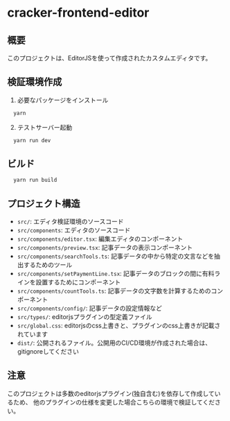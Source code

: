 # cracker-frontend-editor

## 概要

このプロジェクトは、EditorJSを使って作成されたカスタムエディタです。

## 検証環境作成

1. 必要なパッケージをインストール

```sh
  yarn
```

2. テストサーバー起動

```sh
  yarn run dev
```

## ビルド

```sh
  yarn run build
```

## プロジェクト構造

- `src/`: エディタ検証環境のソースコード
- `src/components`: エディタのソースコード
- `src/components/editor.tsx`: 編集エディタのコンポーネント
- `src/components/preview.tsx`: 記事データの表示コンポーネント
- `src/components/searchTools.ts`: 記事データの中から特定の文言などを抽出するためのツール
- `src/components/setPaymentLine.tsx`: 記事データのブロックの間に有料ラインを設置するためにコンポーネント
- `src/components/countTools.ts`: 記事データの文字数を計算するためのコンポーネント
- `src/components/config/`: 記事データの設定情報など
- `src/types/`: editorjsプラグインの型定義ファイル
- `src/global.css`: editorjsのcss上書きと、プラグインのcss上書きが記載されています
- `dist/`: 公開されるファイル。公開用のCI/CD環境が作成された場合は、gitignoreしてください

## 注意

このプロジェクトは多数のeditorjsプラグイン(独自含む)を依存して作成しているため、
他のプラグインの仕様を変更した場合こちらの環境で検証してください。
